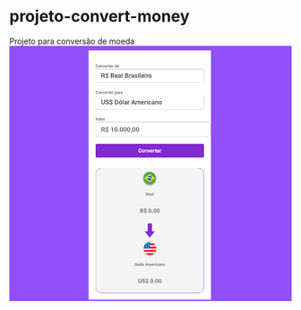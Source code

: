 # projeto-convert-money
 Projeto para conversão de moeda
 <img src="assets/imagem-readme.png" alt="Imagem do projeto" width="800" />
